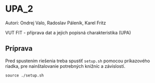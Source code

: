 # UPA_2
Autori: Ondrej Valo, Radoslav Páleník, Karel Fritz

VUT FIT - příprava dat a jejich popisná charakteristika (UPA)

## Príprava
Pred spustením riešenia treba spustiť `setup.sh` pomocou príkazového riadka, pre nainštalovanie potrebných knižníc a závislostí. 
```
source ./setup.sh
```